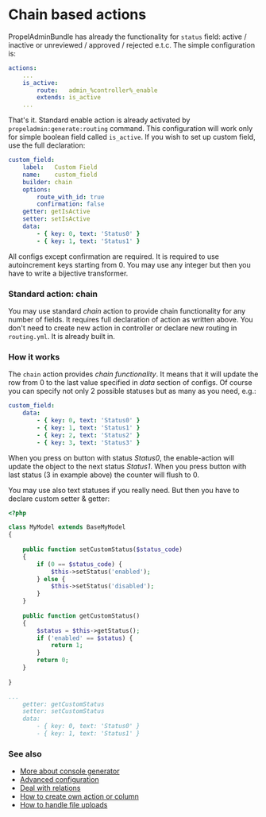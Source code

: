 Chain based actions
=======================

PropelAdminBundle has already the functionality for `status` field: active / inactive or unreviewed / approved / rejected e.t.c. The simple configuration is:

``` yaml
actions:
    ...
    is_active:
        route:   admin_%controller%_enable
        extends: is_active
    ...
```

That's it. Standard enable action is already activated by `propeladmin:generate:routing` command. This configuration will work only for simple boolean field called `is_active`. If you wish to set up custom field, use the full declaration:

``` yaml
custom_field:
    label:   Custom Field
    name:    custom_field
    builder: chain
    options:
        route_with_id: true
        confirmation: false
    getter: getIsActive
    setter: setIsActive
    data:
        - { key: 0, text: 'Status0' }
        - { key: 1, text: 'Status1' }
```

All configs except confirmation are required. It is required to use autoincrement keys starting from 0. You may use any integer but then you have to write a bijective transformer.

### Standard action: chain

You may use standard *chain* action to provide chain functionality for any number of fields. It requires full declaration of action as written above. You don't need to create new action in controller or declare new routing in `routing.yml`. It is already built in.

### How it works

The `chain` action provides *chain functionality*. It means that it will update the row from 0 to the last value specified in *data* section of configs. Of course you can specify not only 2 possible statuses but as many as you need, e.g.:

``` yaml
custom_field:
    data:
        - { key: 0, text: 'Status0' }
        - { key: 1, text: 'Status1' }
        - { key: 2, text: 'Status2' }
        - { key: 3, text: 'Status3' }
```

When you press on button with status *Status0*, the enable-action will update the object to the next status *Status1*. When you press button with last status (3 in example above) the counter will flush to 0. 

You may use also text statuses if you really need. But then you have to declare custom setter & getter:

``` php
<?php

class MyModel extends BaseMyModel
{
    
    public function setCustomStatus($status_code)
    {
        if (0 == $status_code) {
            $this->setStatus('enabled');
        } else {
            $this->setStatus('disabled');
        }
    }
    
    public function getCustomStatus()
    {
        $status = $this->getStatus();
        if ('enabled' == $status) {
            return 1;
        }
        return 0;
    }
    
}
```

``` yaml
...
    getter: getCustomStatus
    setter: setCustomStatus
    data:
        - { key: 0, text: 'Status0' }
        - { key: 1, text: 'Status1' }

```

### See also

- [More about console generator](generator.md)
- [Advanced configuration](configure.md)
- [Deal with relations](relations.md)
- [How to create own action or column](builders.md)
- [How to handle file uploads](upload.md)
